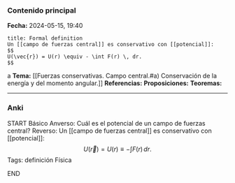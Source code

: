 ### Contenido principal

**Fecha:** 2024-05-15, 19:40

```ad-formal
title: Formal definition
Un [[campo de fuerzas central]] es conservativo con [[potencial]]:
$$
U(\vec{r}) = U(r) \equiv - \int F(r) \, dr.
$$
```
a
**Tema:** [[Fuerzas conservativas. Campo central.#a) Conservación de la energía y del momento angular.]]
**Referencias:**
**Proposiciones:**
**Teoremas:**

---
### Anki

START
Básico
Anverso: Cuál es el potencial de un campo de fuerzas central?
Reverso: Un [[campo de fuerzas central]] es conservativo con [[potencial]]:
$$
U(\vec{r}) = U(r) \equiv - \int F(r) \, dr.
$$
Tags: definición Física
<!--ID: 1718723532013-->
END

